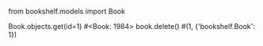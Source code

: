from bookshelf.models import Book

Book.objects.get(id=1)
#<Book: 1984>
 book.delete()
#(1, {'bookshelf.Book': 1})
